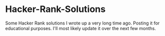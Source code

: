 # Hacker-Rank-Solutions
Some Hacker Rank solutions I wrote up a very long time ago.  Posting it for educational purposes.  I'll most likely update it over the next few months.
